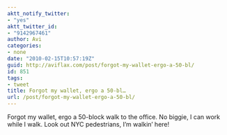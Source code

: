 ```yaml
---
aktt_notify_twitter:
- "yes"
aktt_twitter_id:
- "9142967461"
author: Avi
categories:
- none
date: "2010-02-15T10:57:19Z"
guid: http://aviflax.com/post/forgot-my-wallet-ergo-a-50-bl/
id: 851
tags:
- tweet
title: Forgot my wallet, ergo a 50-bl…
url: /post/forgot-my-wallet-ergo-a-50-bl/
---
```

Forgot my wallet, ergo a 50-block walk to the office. No biggie, I can work while I walk. Look out NYC pedestrians, I&#8217;m walkin&#8217; here!